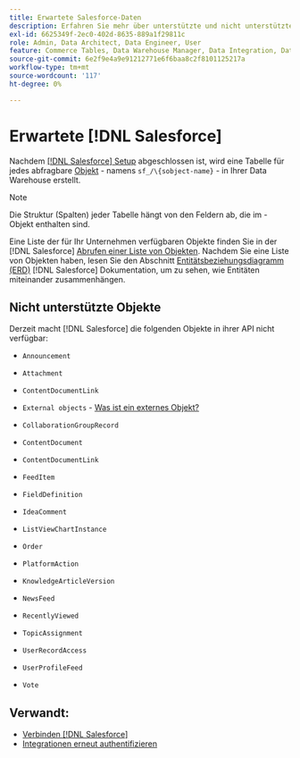 ```yaml
---
title: Erwartete Salesforce-Daten
description: Erfahren Sie mehr über unterstützte und nicht unterstützte Objekte in Salesforce-Daten.
exl-id: 6625349f-2ec0-402d-8635-889a1f29811c
role: Admin, Data Architect, Data Engineer, User
feature: Commerce Tables, Data Warehouse Manager, Data Integration, Data Import/Export
source-git-commit: 6e2f9e4a9e91212771e6f6baa8c2f8101125217a
workflow-type: tm+mt
source-wordcount: '117'
ht-degree: 0%

---
```


# Erwartete [!DNL Salesforce]

Nachdem [[!DNL Salesforce] Setup](../integrations/salesforce.md) abgeschlossen ist, wird eine Tabelle für jedes abfragbare [Objekt](https://developer.salesforce.com/docs/atlas.en-us.object_reference.meta/object_reference/sforce_api_objects_concepts.htm) - namens `sf_/\{sobject-name}` - in Ihrer Data Warehouse erstellt.

>[!NOTE]
>
>Die Struktur (Spalten) jeder Tabelle hängt von den Feldern ab, die im -Objekt enthalten sind.

Eine Liste der für Ihr Unternehmen verfügbaren Objekte finden Sie in der [!DNL Salesforce] [Abrufen einer Liste von Objekten](https://developer.salesforce.com/docs/atlas.en-us.api_rest.meta/api_rest/dome_describeGlobal.htm). Nachdem Sie eine Liste von Objekten haben, lesen Sie den Abschnitt [Entitätsbeziehungsdiagramm (ERD)](https://developer.salesforce.com/docs/atlas.en-us.object_reference.meta/object_reference/sforce_api_erd_knowledge.htm) [!DNL Salesforce] Dokumentation, um zu sehen, wie Entitäten miteinander zusammenhängen.

## Nicht unterstützte Objekte

Derzeit macht [!DNL Salesforce] die folgenden Objekte in ihrer API nicht verfügbar:

* `Announcement`
* `Attachment`
* `ContentDocumentLink`
* `External objects` - [Was ist ein externes Objekt?](https://developer.salesforce.com/docs/atlas.en-us.object_reference.meta/object_reference/sforce_api_objects_external_objects.htm)
* `CollaborationGroupRecord`
* `ContentDocument`
* `ContentDocumentLink`
* `FeedItem`
* `FieldDefinition`
* `IdeaComment`
* `ListViewChartInstance`
* `Order`
* `PlatformAction`

* `KnowledgeArticleVersion`
* `NewsFeed`
* `RecentlyViewed`
* `TopicAssignment`
* `UserRecordAccess`
* `UserProfileFeed`
* `Vote`

## Verwandt:

* [Verbinden [!DNL Salesforce]](../integrations/salesforce.md)
* [Integrationen erneut authentifizieren](https://experienceleague.adobe.com/docs/commerce-knowledge-base/kb/how-to/mbi-reauthenticating-integrations.html?lang=de)
